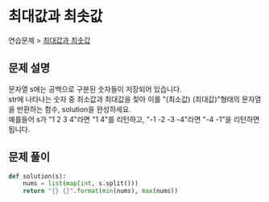 # 최대값과 최솟값

연습문제 > [최대값과 최솟값](https://programmers.co.kr/learn/courses/30/lessons/12939)

## 문제 설명

문자열 s에는 공백으로 구분된 숫자들이 저장되어 있습니다.  
str에 나타나는 숫자 중 최소값과 최대값을 찾아 이를 "(최소값) (최대값)"형태의 문자열을 반환하는 함수, solution을 완성하세요.  
예를들어 s가 "1 2 3 4"라면 "1 4"를 리턴하고, "-1 -2 -3 -4"라면 "-4 -1"을 리턴하면 됩니다.

## 문제 풀이

```python
def solution(s):
    nums = list(map(int, s.split()))
    return "{} {}".format(min(nums), max(nums))
```
